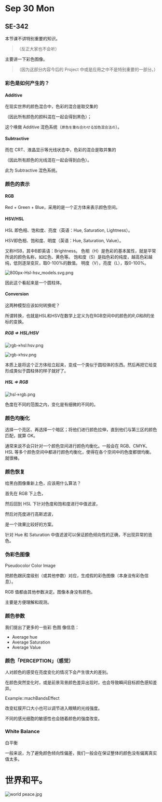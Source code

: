 # Sep 30 Mon

## SE-342

本节课不讲特别重要的知识。

> （反正大家也不会听）

主要讲一下彩色图像。

> （因为这部分内容今后的 Project 中或是应用之中不是特别重要的一部分。）

### 彩色是如何产生的？

#### Additive

在现实世界的颜色混合中，色彩的混合是取交集的

（因此所有颜色的颜料混在一起会得到黑色）；

这个唤做 Additive 混色系统（`原色を重ね合わせる加色混合法の`）。

#### Subtractive

而在 CRT、液晶显示等光线状态中，色彩的混合是取并集的

（因此所有颜色的光线混在一起会得到白色）。

此为 Subtractive 混色系统。

### 颜色的表示

#### RGB

Red + Green + Blue，采用的是一个正方体来表示颜色空间。

#### HSV/HSL

HSL 即色相、饱和度、亮度（英语：Hue, Saturation, Lightness）。

HSV即色相、饱和度、明度（英语：Hue, Saturation, Value）。

又称HSB，其中B即英语：Brightness。
色相（H）是色彩的基本属性，就是平常所说的颜色名称，如红色、黄色等。
饱和度（S）是指色彩的纯度，越高色彩越纯，低则逐渐变灰，取0-100%的数值。
明度（V），亮度（L），取0-100%。

![800px-Hsl-hsv_models.svg.png](https://raw.githubusercontent.com/yuetsin/private-image-repo/master/2019/09/30-14-13-03-800px-Hsl-hsv_models.svg.png)

因此这个看起来是一个圆柱体。

#### Conversion

这两种模型应该如何转换呢？

所谓转换，也就是HSL和HSV在数学上定义为在RGB空间中的颜色的*R*,*G*和*B*的坐标的变换。

##### RGB => HSL/HSV

![rgb->hsl:hsv.png](https://raw.githubusercontent.com/yuetsin/private-image-repo/master/2019/09/30-14-14-52-rgb-%3Ehsl%3Ahsv.png)

![rgb->hsv.png](https://raw.githubusercontent.com/yuetsin/private-image-repo/master/2019/09/30-14-15-21-rgb-%3Ehsv.png)

本质上是将这个正方体给立起来，变成一个类似于圆柱体的东西。然后再把它给变形成类似于圆柱体的样子就好了。

##### HSL => RGB



![hsl->rgb.png](https://raw.githubusercontent.com/yuetsin/private-image-repo/master/2019/09/30-14-17-43-hsl-%3Ergb.png)

色度在不同的范围之内，变化是有细微的不同的。

### 颜色均衡化

选择一个亮区、再选择一个暗区；将他们进行颜色拉伸，直到他们与第三区的颜色匹配，就算 OK。

通常来说不会只针对一个颜色空间进行颜色均衡化。一般会在 RGB、CMYK、HSL 等多个颜色空间中都进行颜色均衡化，使得在各个空间中的色度都很均衡。就很棒。

### 颜色恢复

给黑白图像重新上色，应该用什么算法？

首先在 RGB 下上色，

然后回到 HSL 下针对色度和饱和度进行中值滤波，

然后对亮度进行高斯滤波，

是一个效果比较好的方案。

针对 Hue 和 Saturation 中值滤波可以保证颜色倾向性的正确，不出现异常的诡色。

### 伪彩色图像

Pseudocolor Color Image

把颜色跟灰度级别（或其他参数）对应，生成假的彩色图像（本身没有彩色信息）。

RGB 值都由其他参数决定。图像本身没有颜色。

主要是方便理解和观测。

### 颜色参数

我们提出了更多的一些彩 色图 像信息：

* Average hue
* Average Saturation
* Average Value

### 颜色「PERCEPTION」（感觉）

人对颜色的感受在亮度变化的情况下会产生很大的差别。

在颜色突然变化时，或是前景背景颜色差异出现时，也会导致瞬间目标颜色感知差异。

Example::machBandsEffect

改变虹膜开口大小也可以调节进入眼睛的光线强度。

不同的感光细胞的敏感性也会随着颜色的强度改变。

### White Balance

白平衡

一般来说，为了避免颜色倾向性偏差，我们一般会在保证整体的颜色没有偏离真实值太多。

# 世界和平。

![world peace.jpg](https://raw.githubusercontent.com/yuetsin/private-image-repo/master/2019/09/30-14-20-09-world%20peace.jpg)




